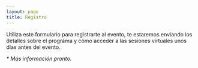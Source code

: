 ```yaml
---
layout: page
title: Registro
---
```


Utiliza este formulario para registrarte al evento, te estaremos enviando los detalles sobre el programa y cómo acceder a las sesiones virtuales unos días antes del evento.

_* Más información pronto._